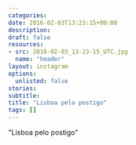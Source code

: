 ```yaml
---
categories:
date: 2016-02-03T13:23:15+00:00
description:
draft: false
resources:
- src: 2016-02-03_13-23-15_UTC.jpg
  name: "header"
layout: instagram
options:
  unlisted: false
stories:
subtitle:
title: "Lisboa pelo postigo"
tags: []
---
```


"Lisboa pelo postigo"
